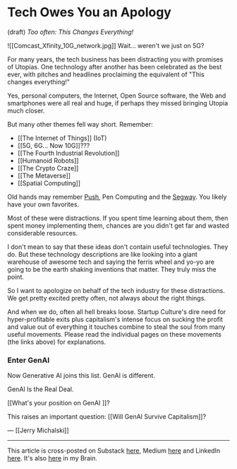 # Tech Owes You an Apology
(draft) 
*Too often: This Changes Everything!*

![[Comcast_Xfinity_10G_network.jpg]]
Wait... weren't we just on 5G? 

For many years, the tech business has been distracting you with promises of Utopias. One technology after another has been celebrated as the best ever, with pitches and headlines proclaiming the equivalent of "This changes everything!"

Yes, personal computers, the Internet, Open Source software, the Web and smartphones were all real and huge, if perhaps they missed bringing Utopia much closer. 

But many other themes fell way short. Remember:

- [[The Internet of Things]] (IoT) 
- [[5G, 6G... Now 10G]]??? 
- [[The Fourth Industrial Revolution]] 
- [[Humanoid Robots]] 
- [[The Crypto Craze]] 
- [[The Metaverse]] 
- [[Spatial Computing]] 

Old hands may remember [Push](https://en.wikipedia.org/wiki/Push_technology), Pen Computing and the [Segway](https://slate.com/human-interest/2021/08/dean-kamen-viral-mystery-invention-2001.html). You likely have your own favorites. 

Most of these were distractions. If you spent time learning about them, then spent money implementing them, chances are you didn't get far and wasted considerable resources. 

I don't mean to say that these ideas don't contain useful technologies. They do. But these technology descriptions are like looking into a giant warehouse of awesome tech and saying the ferris wheel and yo-yo are going to be the earth shaking inventions that matter. They truly miss the point.

So I want to apologize on behalf of the tech industry for these distractions. We get pretty excited pretty often, not always about the right things. 

And when we do, often all hell breaks loose. Startup Culture's dire need for hyper-profitable exits plus capitalism's intense focus on sucking the profit and value out of everything it touches combine to steal the soul from many useful movements. Please read the individual pages on these movements (the links above) for explanations.
### Enter GenAI

Now Generative AI joins this list. GenAI is different. 

GenAI Is the Real Deal. 

[[What's your position on GenAI ]]? 

This raises an important question: [[Will GenAI Survive Capitalism]]?

— [[Jerry Michalski]] 

--- 
This article is cross-posted on Substack [here](), Medium [here]() and LinkedIn [here](). It's also [here]() in my Brain.  
